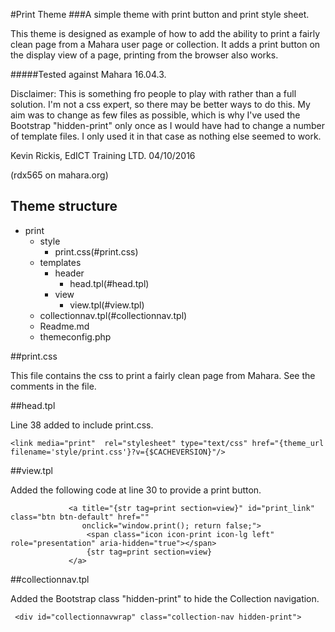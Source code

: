 #Print Theme
###A simple theme with print button and print style sheet.

This theme is designed as example of how to add the ability to print a fairly clean page from a Mahara user page or 
collection. It adds a print button on the display view of a page, printing from the browser also works.

#####Tested against Mahara 16.04.3.

Disclaimer: This is something fro people to play with rather than a full solution. I'm not a css expert, so there may be better ways to do this. 
My aim was to change as few files as possible, which is why I've used the Bootstrap "hidden-print" only once as I would have had to change a number of template files.
I only used it in that case as nothing else seemed to work.

 Kevin Rickis, EdICT Training LTD. 04/10/2016
 
 (rdx565 on mahara.org)

## Theme structure
* print
    * style
        * print.css(#print.css)
    * templates
        * header
            * head.tpl(#head.tpl)
        * view
            * view.tpl(#view.tpl)
    * collectionnav.tpl(#collectionnav.tpl)
    * Readme.md
    * themeconfig.php
    
 ##print.css   
 
 This file contains the css to print a fairly clean page from Mahara. 
 See the comments in the file.
 
 ##head.tpl
 
 Line 38 added to include print.css.
 
    <link media="print"  rel="stylesheet" type="text/css" href="{theme_url filename='style/print.css'}?v={$CACHEVERSION}"/>
    
 ##view.tpl
 
 Added the following code at line 30 to provide a print button.
 
                 <a title="{str tag=print section=view}" id="print_link" class="btn btn-default" href=""
                    onclick="window.print(); return false;">
                     <span class="icon icon-print icon-lg left" role="presentation" aria-hidden="true"></span>
                     {str tag=print section=view}
                 </a>
 ##collectionnav.tpl
 
 Added the Bootstrap class "hidden-print" to hide the Collection navigation.
 
     <div id="collectionnavwrap" class="collection-nav hidden-print">
     